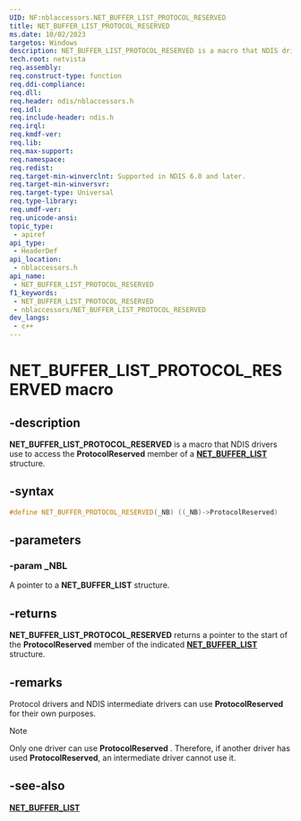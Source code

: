 ```yaml
---
UID: NF:nblaccessors.NET_BUFFER_LIST_PROTOCOL_RESERVED
title: NET_BUFFER_LIST_PROTOCOL_RESERVED
ms.date: 10/02/2023
targetos: Windows
description: NET_BUFFER_LIST_PROTOCOL_RESERVED is a macro that NDIS drivers use to access the ProtocolReserved member of a NET_BUFFER_LIST structure.
tech.root: netvista
req.assembly: 
req.construct-type: function
req.ddi-compliance: 
req.dll: 
req.header: ndis/nblaccessors.h
req.idl: 
req.include-header: ndis.h
req.irql: 
req.kmdf-ver: 
req.lib: 
req.max-support: 
req.namespace: 
req.redist: 
req.target-min-winverclnt: Supported in NDIS 6.0 and later.
req.target-min-winversvr: 
req.target-type: Universal
req.type-library: 
req.umdf-ver: 
req.unicode-ansi: 
topic_type:
 - apiref
api_type:
 - HeaderDef
api_location:
 - nblaccessors.h
api_name:
 - NET_BUFFER_LIST_PROTOCOL_RESERVED
f1_keywords:
 - NET_BUFFER_LIST_PROTOCOL_RESERVED
 - nblaccessors/NET_BUFFER_LIST_PROTOCOL_RESERVED
dev_langs:
 - c++
---
```



# NET_BUFFER_LIST_PROTOCOL_RESERVED macro


## -description

**NET_BUFFER_LIST_PROTOCOL_RESERVED** is a macro that NDIS drivers use to access the **ProtocolReserved** member of a [**NET_BUFFER_LIST**](../nbl/ns-nbl-net_buffer_list.md) structure.

## -syntax

```cpp
#define NET_BUFFER_PROTOCOL_RESERVED(_NB) ((_NB)->ProtocolReserved)
```

## -parameters

### -param _NBL

A pointer to a **NET_BUFFER_LIST** structure.

## -returns

**NET_BUFFER_LIST_PROTOCOL_RESERVED** returns a pointer to the start of the **ProtocolReserved** member of the indicated [**NET_BUFFER_LIST**](../nbl/ns-nbl-net_buffer_list.md) structure.

## -remarks

Protocol drivers and NDIS intermediate drivers can use **ProtocolReserved** for their own purposes.

> [!NOTE]
> Only one driver can use **ProtocolReserved** . Therefore, if another driver has used **ProtocolReserved**, an intermediate driver cannot use it.

## -see-also

[**NET_BUFFER_LIST**](../nbl/ns-nbl-net_buffer_list.md)



